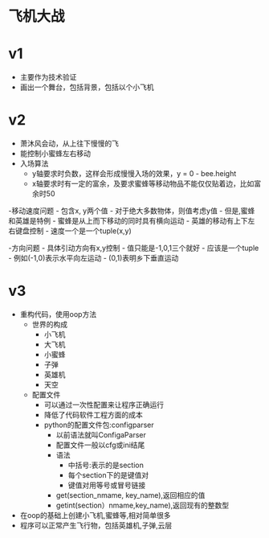 # 飞机大战


# v1
- 主要作为技术验证
- 画出一个舞台，包括背景，包括以个小飞机

# v2
- 萧沐风会动，从上往下慢慢的飞
- 能控制小蜜蜂左右移动
- 入场算法
    - y轴要求时负数，这样会形成慢慢入场的效果，y = 0 - bee.height
    - x轴要求时有一定的富余，及要求蜜蜂等移动物品不能仅仅贴着边，比如富余时50

-移动速度问题
    - 包含x, y两个值
    - 对于绝大多数物体，则值考虑y值
    - 但是,蜜蜂和英雄是特例
    - 蜜蜂是从上而下移动的同时具有横向运动
    - 英雄的移动有上下左右键盘控制
    - 速度一个是一个tuple(x,y)

-方向问题
    - 具体引动方向有x,y控制
    - 值只能是-1,0,1三个就好
    - 应该是一个tuple
    - 例如(-1,0)表示水平向左运动
    - (0,1)表明乡下垂直运动


# v3
- 重构代码，使用oop方法
    - 世界的构成
        - 小飞机
        - 大飞机
        - 小蜜蜂
        - 子弹
        - 英雄机
        - 天空
    - 配置文件
        - 可以通过一次性配置来让程序正确运行
        - 降低了代码软件工程方面的成本
        - python的配置文件包:configparser
            - 以前语法就叫ConfigaParser
            - 配置文件一般以cfg或ini结尾
            - 语法
                - 中括号:表示的是section
                - 每个section下的是键值对
                - 键值对用等号或冒号链接
            - get(section_nmame, key_name),返回相应的值
            - getint(section）nmame,key_name),返回现有的整数型
- 在oop的基础上创建小飞机,蜜蜂等,相对简单很多
- 程序可以正常产生飞行物，包括英雄机,子弹,云层